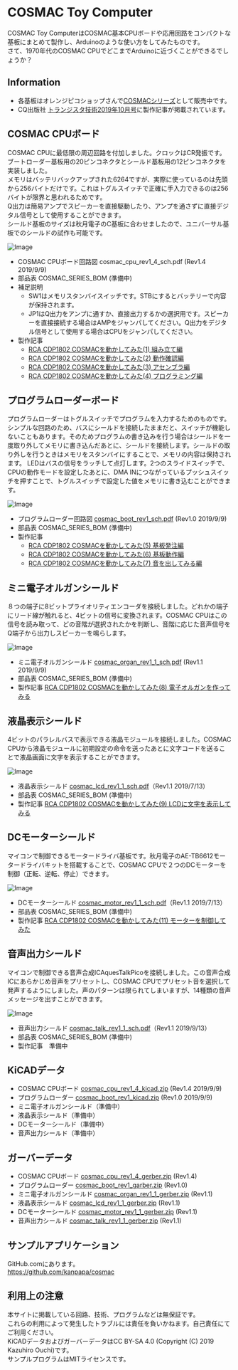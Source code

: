 # COSMAC Toy Computer

COSMAC Toy ComputerはCOSMAC基本CPUボードや応用回路をコンパクトな基板にまとめて製作し、Arduinoのような使い方をしてみたものです。  
さて、1970年代のCOSMAC CPUでどこまでArduinoに近づくことができるでしょうか？

## Information

- 各基板はオレンジピコショップさんで[COSMACシリーズ](https://store.shopping.yahoo.co.jp/orangepicoshop/cosmaca5b7.html)として販売中です。
- CQ出版社 [トランジスタ技術2019年10月号](https://toragi.cqpub.co.jp/tabid/889/Default.aspx)に製作記事が掲載されています。

## COSMAC CPUボード

COSMAC CPUに最低限の周辺回路を付加しました。クロックはCR発振です。ブートローダー基板用の20ピンコネクタとシールド基板用の12ピンコネクタを実装しました。  
メモリはバッテリバックアップされた6264ですが、実際に使っているのは先頭から256バイトだけです。これはトグルスイッチで正確に手入力できるのは256バイトが限界と思われるためです。  
Q出力は簡易アンプでスピーカーを直接駆動したり、アンプを通さずに直接デジタル信号として使用することができます。  
シールド基板のサイズは秋月電子のC基板に合わせましたので、ユニバーサル基板でのシールドの試作も可能です。

![Image](/docs/images/cosmac_cpu_rev1_3.png)

- COSMAC CPUボード回路図 cosmac_cpu_rev1_4_sch.pdf (Rev1.4 2019/9/9)
- 部品表 COSMAC_SERIES_BOM (準備中)
- 補足説明
    - SW1はメモリスタンバイスイッチです。STBにするとバッテリーで内容が保持されます。
    - JP1はQ出力をアンプに通すか、直接出力するかの選択用です。スピーカーを直接接続する場合はAMPをジャンパしてください。Q出力をデジタル信号として使用する場合はCPUをジャンパしてください。
- 製作記事
    - [RCA CDP1802 COSMACを動かしてみた(1) 組み立て編](https://kanpapa.com/cosmac/blog/2018/11/rca-cdp1802-cosmac1.html)
    - [RCA CDP1802 COSMACを動かしてみた(2) 動作確認編](https://kanpapa.com/cosmac/blog/2018/11/rca-cdp1802-cosmac2.html)
    - [RCA CDP1802 COSMACを動かしてみた(3) アセンブラ編](https://kanpapa.com/cosmac/blog/2018/11/rca-cdp1802-cosmac3.html)
    - [RCA CDP1802 COSMACを動かしてみた(4) プログラミング編](https://kanpapa.com/cosmac/blog/2018/12/rca-cdp1802-cosmac4.html)

## プログラムローダーボード

プログラムローダーはトグルスイッチでプログラムを入力するためのものです。シンプルな回路のため、バスにシールドを接続したままだと、スイッチが機能しないこともあります。そのためプログラムの書き込みを行う場合はシールドを一度取り外してメモリに書き込んだあとに、シールドを接続します。シールドの取り外しを行うときはメモリをスタンバイにすることで、メモリの内容は保持されます。
LEDはバスの信号をラッチして点灯します。2つのスライドスイッチで、CPUの動作モードを設定したあとに、DMA INにつながっているプッシュスイッチを押すことで、トグルスイッチで設定した値をメモリに書き込むことができます。

![Image](/docs/images/cosmac_boot_beta.png)

- プログラムローダー回路図 [cosmac_boot_rev1_sch.pdf](/schematics/cosmac_boot_rev1_sch.pdf) (Rev1.0 2019/9/9)
- 部品表 COSMAC_SERIES_BOM (準備中)
- 製作記事
    - [RCA CDP1802 COSMACを動かしてみた(5) 基板発注編](https://kanpapa.com/cosmac/blog/2018/12/rca-cdp1802-cosmac5.html)
    - [RCA CDP1802 COSMACを動かしてみた(6) 基板動作編](https://kanpapa.com/cosmac/blog/2019/01/rca-cdp1802-cosmac6.html)
    - [RCA CDP1802 COSMACを動かしてみた(7) 音を出してみる編](https://kanpapa.com/cosmac/blog/2019/02/rca-cdp1802-cosmac7.html)

## ミニ電子オルガンシールド

８つの端子に8ビットプライオリティエンコーダを接続しました。どれかの端子にリード線が触れると、4ビットの信号に変換されます。COSMAC CPUはこの信号を読み取って、どの音階が選択されたかを判断し、音階に応じた音声信号をQ端子から出力しスピーカーを鳴らします。

![Image](/docs/images/cosmac_organ.png)

- ミニ電子オルガンシールド [cosmac_organ_rev1_1_sch.pdf](/schematics/cosmac_organ_rev1_1_sch.pdf) (Rev1.1 2019/9/9)
- 部品表 COSMAC_SERIES_BOM (準備中)
- 製作記事 [RCA CDP1802 COSMACを動かしてみた(8) 電子オルガンを作ってみる](https://kanpapa.com/cosmac/blog/2019/02/rca-cdp1802-cosmac8.html)

## 液晶表示シールド

4ビットのパラレルバスで表示できる液晶モジュールを接続しました。COSMAC CPUから液晶モジュールに初期設定の命令を送ったあとに文字コードを送ることで液晶画面に文字を表示することができます。

![Image](/docs/images/cosmac_lcd.png)

- 液晶表示シールド [cosmac_lcd_rev1_1_sch.pdf](/schematics/cosmac_lcd_rev1_1_sch.pdf)（Rev1.1 2019/7/13）
- 部品表 COSMAC_SERIES_BOM (準備中)
- 製作記事 [RCA CDP1802 COSMACを動かしてみた(9) LCDに文字を表示してみる](https://kanpapa.com/cosmac/blog/2019/05/rca-cdp1802-cosmac9-lcd.html)

## DCモーターシールド

マイコンで制御できるモータードライバ基板です。秋月電子のAE-TB6612モータードライバキットを搭載することで、COSMAC CPUで２つのDCモーターを制御（正転、逆転、停止）できます。

![Image](/docs/images/cosmac_motor.png)

- DCモーターシールド [cosmac_motor_rev1_1_sch.pdf](/schematics/cosmac_motor_rev1_1_sch.pdf)（Rev1.1 2019/7/13）
- 部品表 COSMAC_SERIES_BOM (準備中)
- 製作記事 [RCA CDP1802 COSMACを動かしてみた(11) モーターを制御してみた](https://kanpapa.com/cosmac/blog/2019/06/rca-cdp1802-cosmac11-1.html)

## 音声出力シールド

マイコンで制御できる音声合成ICAquesTalkPicoを接続しました。この音声合成ICにあらかじめ音声をプリセットし、COSMAC CPUでプリセット音を選択して発声するようにしました。声のパターンは限られてしまいますが、14種類の音声メッセージを出すことができます。

![Image](/docs/images/cosmac_AquesTalkpico.png)

- 音声出力シールド [cosmac_talk_rev1_1_sch.pdf](/schematics/cosmac_talk_rev1_1_sch.pdf)（Rev1.1 2019/9/13）
- 部品表 COSMAC_SERIES_BOM (準備中)
- 製作記事　準備中

## KiCADデータ

- COSMAC CPUボード [cosmac_cpu_rev1_4_kicad.zip](/kicad/cosmac_cpu_rev1_4_kicad.zip) (Rev1.4 2019/9/9)
- プログラムローダー [cosmac_boot_rev1_kicad.zip](/kicad/cosmac_boot_rev1_kicad.zip) (Rev1.0 2019/9/9)
- ミニ電子オルガンシールド（準備中）
- 液晶表示シールド（準備中）
- DCモーターシールド（準備中）
- 音声出力シールド（準備中）

## ガーバーデータ

- COSMAC CPUボード [cosmac_cpu_rev1_4_gerber.zip](/gerber/cosmac_cpu_rev1_4_gerber.zip) (Rev1.4)
- プログラムローダー [cosmac_boot_rev1_garber.zip](/gerber/cosmac_boot_rev1_gerber.zip) (Rev1.0)
- ミニ電子オルガンシールド [cosmac_organ_rev1_1_gerber.zip](/gerber/cosmac_organ_rev1_1_gerber.zip) (Rev1.1)
- 液晶表示シールド [cosmac_lcd_rev1_1_gerber.zip](/gerber/cosmac_lcd_rev1_1_gerber.zip) (Rev1.1)
- DCモーターシールド [cosmac_motor_rev1_1_gerber.zip](/gerber/cosmac_motor_rev1_1_gerber.zip) (Rev1.1)
- 音声出力シールド [cosmac_talk_rev1_1_gerber.zip](/gerber/cosmac_talk_rev1_1_gerber.zip) (Rev1.1)

## サンプルアプリケーション

GitHub.comにあります。  
https://github.com/kanpapa/cosmac

## 利用上の注意

本サイトに掲載している回路、技術、プログラムなどは無保証です。  
これらの利用によって発生したトラブルには責任を負いかねます。自己責任にてご利用ください。  
KiCADデータおよびガーバーデータはCC BY-SA 4.0 (Copyright (C) 2019 Kazuhiro Ouchi)です。  
サンプルプログラムはMITライセンスです。  
